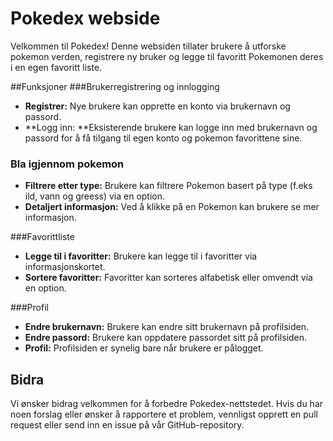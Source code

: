 # Pokedex webside

Velkommen til Pokedex! Denne websiden tillater brukere å utforske pokemon verden, registrere ny bruker og legge til favoritt Pokemonen deres i en egen favoritt liste. 


##Funksjoner
###Brukerregistrering og innlogging
- **Registrer:** Nye brukere kan opprette en konto via brukernavn og passord.
- **Logg inn: **Eksisterende brukere kan logge inn med brukernavn og passord for å få tilgang til egen konto og pokemon favorittene sine.
  
### Bla igjennom pokemon
- **Filtrere etter type:** Brukere kan filtrere Pokemon basert på type (f.eks ild, vann og greess) via en option.
- **Detaljert informasjon:** Ved å klikke på en Pokemon kan brukere se mer informasjon.

###Favorittliste
- **Legge til i favoritter:** Brukere kan legge til i favoritter via informasjonskortet.
- **Sortere favoritter:** Favoritter kan sorteres alfabetisk eller omvendt via en option.

###Profil
- **Endre brukernavn:** Brukere kan endre sitt brukernavn på profilsiden.
- **Endre passord:** Brukere kan oppdatere passordet sitt på profilsiden.
- **Profil:** Profilsiden er synelig bare når brukere er pålogget.

## Bidra

Vi ønsker bidrag velkommen for å forbedre Pokedex-nettstedet. Hvis du har noen forslag eller ønsker å rapportere et problem, vennligst opprett en pull request eller send inn en issue på vår GitHub-repository.
